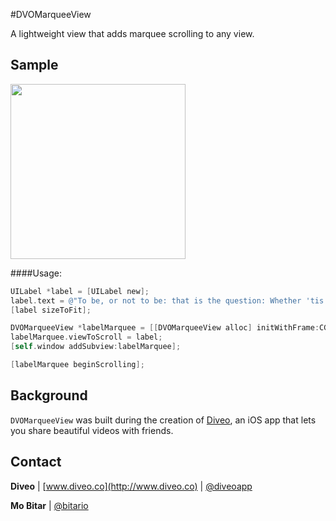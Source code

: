 #DVOMarqueeView

A lightweight view that adds marquee scrolling to any view.

Sample
-------

<img src="./Demo/demo.gif" align="middle" width="280" />

####Usage:

```objective-c
UILabel *label = [UILabel new];
label.text = @"To be, or not to be: that is the question: Whether 'tis nobler in the mind to suffer...";
[label sizeToFit];

DVOMarqueeView *labelMarquee = [[DVOMarqueeView alloc] initWithFrame:CGRectMake(0, 0, 320, 100)];
labelMarquee.viewToScroll = label;
[self.window addSubview:labelMarquee];

[labelMarquee beginScrolling];
```

Background
-------
`DVOMarqueeView` was built during the creation of [Diveo](http://appstore.com/diveo), an iOS app that lets you share beautiful videos with friends.

Contact
-------
**Diveo** | [www.diveo.co](http://www.diveo.co) | [@diveoapp](https://twitter.com/diveoapp)

**Mo Bitar** | [@bitario](https://twitter.com/bitario)



